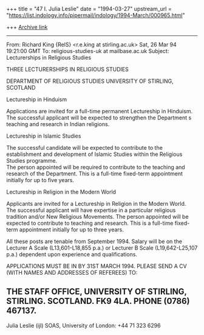 +++
title = "47 I. Julia Leslie"
date = "1994-03-27"
upstream_url = "https://list.indology.info/pipermail/indology/1994-March/000965.html"

+++
[Archive link](https://list.indology.info/pipermail/indology/1994-March/000965.html)


------------------------------
From: Richard King {RelS} <r.e.king at stirling.ac.uk> 
Sat, 26 Mar 94 19:21:00 GMT
To: religious-studies-uk at mailbase.ac.uk
Subject: Lecturerships in Religious Studies

THREE LECTURERSHIPS IN RELIGIOUS STUDIES 

DEPARTMENT OF RELIGIOUS STUDIES
UNIVERSITY OF STIRLING, SCOTLAND


Lectureship in Hinduism

Applications are invited for a full-time permanent Lectureship in Hinduism.  
The successful applicant will be expected to strengthen the Department s 
teaching and research in Indian religions.

Lectureship in Islamic Studies

The successful candidate will be expected to contribute to the establishment 
and development of Islamic Studies within the Religious Studies programme.  
The person appointed will be required to contribute to the teaching and 
research of the Department.  This is a full-time fixed-term appointment 
initially for up to five years.

Lectureship in Religion in the Modern World

Applicants are invited for a Lectureship in Religion in the Modern World.  
The successful applicant will have expertise in a particular religious 
tradition and/or New Religious Movements.  The person appointed will be 
expected to contribute to teaching and research.  This is a full-time fixed-
term appointment initially for up to three years.

All these posts are tenable from September 1994. Salary will be on the 
Lecturer A Scale (L13,601-L18,855 p.a.) or Lecturer B Scale (L19,642-L25,107 
p.a.) dependent upon experience and qualifications.  


APPLICATIONS MUST BE IN BY 31ST MARCH 1994. PLEASE SEND A CV (WITH 
NAMES AND ADDRESSES OF REFEREES) TO:

THE STAFF OFFICE, UNIVERSITY OF STIRLING,
STIRLING. SCOTLAND. FK9 4LA. PHONE (0786) 467137.
 -----
 Julia Leslie (ijl)        SOAS, University of London: +44 71 323 6296





